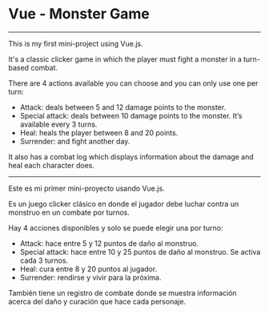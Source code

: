 # Vue - Monster Game

---

This is my first mini-project using Vue.js.

It's a classic clicker game in which the player must fight a monster in a turn-based combat.

There are 4 actions available you can choose and you can only use one per turn:

- Attack: deals between 5 and 12 damage points to the monster.
- Special attack: deals between 10 damage points to the monster. It’s available every 3 turns.
- Heal: heals the player between 8 and 20 points.
- Surrender: and fight another day.

It also has a combat log which displays information about the damage and heal each character does.

---

Este es mi primer mini-proyecto usando Vue.js.

Es un juego clicker clásico en donde el jugador debe luchar contra un monstruo en un combate por turnos.

Hay 4 acciones disponibles y solo se puede elegir una por turno:

- Attack: hace entre 5 y 12 puntos de daño al monstruo.
- Special attack: hace entre 10 y 25 puntos de daño al monstruo. Se activa cada 3 turnos.
- Heal: cura entre 8 y 20 puntos al jugador.
- Surrender: rendirse y vivir para la próxima.

También tiene un registro de combate donde se muestra información acerca del daño y curación que hace cada personaje.